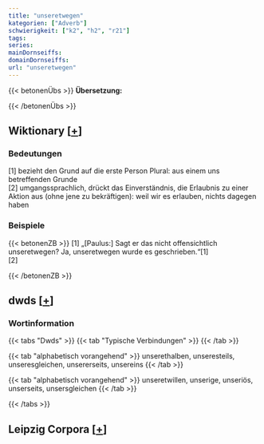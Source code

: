 ```yaml
---
title: "unseretwegen"
kategorien: ["Adverb"]
schwierigkeit: ["k2", "h2", "r21"]
tags:
series:
mainDornseiffs:
domainDornseiffs:
url: "unseretwegen"
---
```


{{< betonenÜbs >}}
**Übersetzung:**  
  
{{< /betonenÜbs >}}

## Wiktionary [[+](https://de.wiktionary.org/wiki/unseretwegen)]

### Bedeutungen
[1] bezieht den Grund auf die erste Person Plural: aus einem uns betreffenden Grunde  
[2] umgangssprachlich, drückt das Einverständnis, die Erlaubnis zu einer Aktion aus (ohne jene zu bekräftigen): weil wir es erlauben, nichts dagegen haben  

### Beispiele
{{< betonenZB >}}
[1] „[Paulus:] Sagt er das nicht offensichtlich unseretwegen? Ja, unseretwegen wurde es geschrieben.“[1]  
[2]  

{{< /betonenZB >}}


## dwds [[+](https://www.dwds.de/wb/unseretwegen)]

### Wortinformation
{{< tabs "Dwds" >}}
{{< tab "Typische Verbindungen" >}}
{{< /tab >}}

{{< tab "alphabetisch vorangehend" >}}
unserethalben, unseresteils, unseresgleichen, unsererseits, unsereins
{{< /tab >}}

{{< tab "alphabetisch vorangehend" >}}
unseretwillen, unserige, unseriös, unserseits, unsersgleichen
{{< /tab >}}

{{< /tabs >}}

## Leipzig Corpora [[+](https://corpora.uni-leipzig.de/en/res?word=unseretwegen&corpusId=deu_newscrawl-public_2018)]

